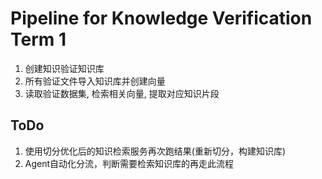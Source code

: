 # Pipeline for Knowledge Verification Term 1

1. 创建知识验证知识库
2. 所有验证文件导入知识库并创建向量
3. 读取验证数据集, 检索相关向量, 提取对应知识片段

## ToDo

1. 使用切分优化后的知识检索服务再次跑结果(重新切分，构建知识库)
2. Agent自动化分流，判断需要检索知识库的再走此流程